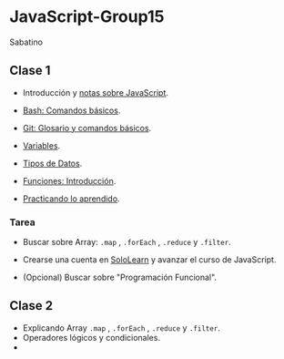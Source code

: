 # JavaScript-Group15
Sabatino

## Clase 1

- Introducción y [notas sobre JavaScript](./docs/notas-sobre-javascript.md).
- [Bash: Comandos básicos](./docs/bash.md).
- [Git: Glosario y comandos básicos](./docs/git.md).

- [Variables](./docs/js-variables.md).
- [Tipos de Datos](./docs/js-tipos-de-datos.md).
- [Funciones: Introducción](./docs/js-funciones.md).
- [Practicando lo aprendido](./docs/clase1.md).

### Tarea

- Buscar sobre Array: `.map` , `.forEach` , `.reduce` y `.filter`.

- Crearse una cuenta en [SoloLearn](https://www.sololearn.com/) y avanzar el curso de JavaScript.

- (Opcional) Buscar sobre "Programación Funcional".


## Clase 2

- Explicando Array `.map` , `.forEach` , `.reduce` y `.filter`.
- Operadores lógicos y condicionales.
- 

